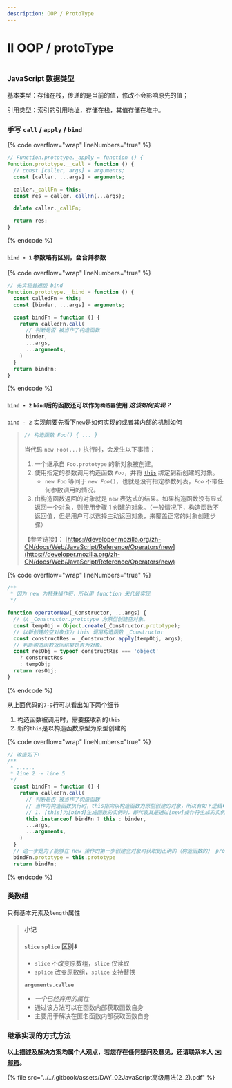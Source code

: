 ```yaml
---
description: OOP / ProtoType
---
```


# II OOP / protoType

<figure><img src="https://pica.zhimg.com/80/v2-32cd3feef8b961e3c9d8a6cb673028be_720w.webp?source=1940ef5c" alt=""><figcaption></figcaption></figure>

### JavaScript 数据类型

基本类型：存储在栈，传递的是当前的值，修改不会影响原先的值；

引用类型：索引的引用地址，存储在栈，其值存储在堆中。

### 手写 `call` / `apply` / `bind`

{% code overflow="wrap" lineNumbers="true" %}
```javascript
// Function.prototype._apply = function () {
Function.prototype.__call = function () {
  // const [caller, args] = arguments;
  const [caller, ...args] = arguments;

  caller._callFn = this;
  const res = caller._callFn(...args);

  delete caller._callFn;

  return res;
}
```
{% endcode %}

#### `bind - 1` 参数略有区别，会合并参数

{% code overflow="wrap" lineNumbers="true" %}
```javascript
// 先实现普通版 bind
Function.prototype.__bind = function () {
  const calledFn = this;
  const [binder, ...args] = arguments;

  const bindFn = function () {
    return calledFn.call(
      // 判断是否 被当作了构造函数
      binder,
      ...args,
      ...arguments,
    )
  }
  return bindFn;
}
```
{% endcode %}

#### `bind - 2` `bind`后的函数还可以作为`构造器`使用 _这该如何实现？_

`bind - 2` 实现前要先看下`new`是如何实现的或者其内部的机制如何

> ```javascript
> // 构造函数 Foo() { ... }
> ```
>
> 当代码 `new Foo(...)` 执行时，会发生以下事情：
>
> 1. 一个继承自 `Foo.prototype` 的新对象被创建。
> 2. 使用指定的参数调用构造函数 _`Foo`_，并将 [`this`](https://developer.mozilla.org/zh-CN/docs/Web/JavaScript/Reference/Operators/this) 绑定到新创建的对象。
>    * `new Foo` 等同于 _`new Foo`_`()`，也就是没有指定参数列表，_`Foo`_ 不带任何参数调用的情况。
> 3. 由构造函数返回的对象就是 `new` 表达式的结果。如果构造函数没有显式返回一个对象，则使用步骤 1 创建的对象。（一般情况下，构造函数不返回值，但是用户可以选择主动返回对象，来覆盖正常的对象创建步骤）
>
>
>
> 【参考链接】： [https://developer.mozilla.org/zh-CN/docs/Web/JavaScript/Reference/Operators/new](https://developer.mozilla.org/zh-CN/docs/Web/JavaScript/Reference/Operators/new)

{% code overflow="wrap" lineNumbers="true" %}
```javascript
/**
 * 因为 new 为特殊操作符，所以用 function 来代替实现
 */

function operatorNew(_Constructor, ...args) {
  // 以 _Constructor.prototype 为原型创建空对象。
  const tempObj = Object.create(_Constructor.prototype);
  // 以新创建的空对象作为 this 调用构造函数 _Constructor
  const constructRes = _Constructor.apply(tempObj, args);
  // 判断构造函数返回结果是否为对象。  
  const resObj = typeof constructRes === 'object' 
    ? constructRes
    : tempObj;
  return resObj;
}
```
{% endcode %}

从上面代码的`7-9`行可以看出如下两个细节

1. 构造函数被调用时，需要接收新的`this`
2. 新的`this`是以构造函数原型为原型创建的

{% code overflow="wrap" lineNumbers="true" %}
```javascript
// 改造如下⬇️
/**
 * ......
 * line 2 ～ line 5
 */ 
  const bindFn = function () {
    return calledFn.call(
      // 判断是否 被当作了构造函数
      // 当作为构造函数执行时，this指向以构造函数为原型创建的对象，所以有如下逻辑⬇️
      // 1. [this]为[bind]生成函数的实例时，即代表其是通过[new]操作符生成的实例函数，所以[bind]生成的函数需要绑定 [this]作为新的上下文。 对应上方[new]实现第[9]行代码
      this instanceof bindFn ? this : binder,
      ...args,
      ...arguments,
    )
  }
  // 这一步是为了能够在 new 操作的第一步创建空对象时获取到正确的（构造函数的） prototype
  bindFn.prototype = this.prototype
  return bindFn;
```
{% endcode %}

### 类数组

只有基本元素及`length`属性

> #### 小记
>
> **`slice`** **`splice` 区别⬇️**
>
> * `slice` 不改变原数组，`slice` 仅读取
> * `splice` 改变原数组，`splice` 支持替换
>
> **`arguments.callee`**
>
> * _一个已经弃用的属性_
> * 通过该方法可以在函数内部获取函数自身
> * 主要用于解决在匿名函数内部获取函数自身

### 继承实现的方式方法











**以上描述及解决方案均属个人观点，若您存在任何疑问及意见，还请联系本人** [**✉️ 邮箱**](mailto:wyx.scottwu@gmail.com)**。**

{% file src="../../.gitbook/assets/DAY_02JavaScript高级用法(2_2).pdf" %}
